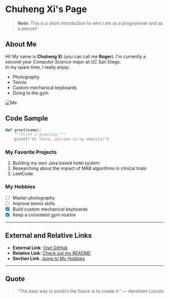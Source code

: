 # Chuheng Xi's Page

> **Note**: This is a short introduction to who I am as a programmer and as a person!

## About Me
Hi! My name is **Chuheng Xi** (you can call me **Roger**). I'm currently a second-year *Computer Science* major at UC San Diego.  
In my spare time, I really enjoy:
- Photography
- Tennis
- Custom mechanical keyboards
- Going to the gym

![Me](DSC02305.JPG)

## Code Sample
```python
def greet(name):
    """Print a greeting."""
    print(f"Hi there, welcome to my website!")
```

### My Favorite Projects 
1. Building my own Java based hotel system
2. Researching about the impact of MAB algorithms in clinical trials
3. LeetCode

### My Hobbies
- [ ] Master photography
- [ ] Improve tennis skills
- [x] Build custom mechanical keyboards
- [x] Keep a consistent gym routine

---

## External and Relative Links

- **External Link**: [Visit GitHub](https://github.com)
- **Relative Link**: [Check out my README](./README.md.html)
- **Section Link**: [Jump to My Hobbies](#my-hobbies)

---

## Quote
> “The best way to predict the future is to create it.” — *Abraham Lincoln*
